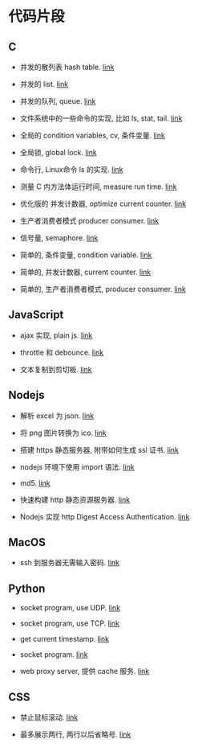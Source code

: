 # 代码片段

## C

- 并发的散列表 hash table. [link](./c/current_hash_table)

- 并发的 list. [link](./c/current_hash_table_list)

- 并发的队列, queue. [link](./c/current_queue)

- 文件系统中的一些命令的实现, 比如 ls, stat, tail. [link](./c/file)

- 全局的 condition variables, cv, 条件变量. [link](./c/global_condition_variables)

- 全局锁, global lock. [link](./c/global_lock)

- 命令行, Linux命令 ls 的实现. [link](./c/ls)

- 测量 C 内方法体运行时间, measure run time. [link](./c/measure_time)

- 优化版的 并发计数器, optimize current counter. [link](./c/optimize_current_counter)

- 生产者消费者模式 producer consumer. [link](./c/producer_consumer)

- 信号量, semaphore. [link](./c/semaphore)

- 简单的, 条件变量, condition variable. [link](./c/simple_condition_variable)

- 简单的, 并发计数器, current counter. [link](./c/simple_current_counter)

- 简单的, 生产者消费者模式, producer consumer. [link](./c/simple_producer_connsumer)

## JavaScript

- ajax 实现, plain js. [link](./js/ajax_plain_js)

- throttle 和 debounce. [link](./js/throttle_debounce)

- 文本复制到剪切板. [link](.js/copy_to_clipboard)

## Nodejs

- 解析 excel 为 json. [link](./nodejs/excel_to_json)

- 将 png 图片转换为 ico. [link](./nodejs/png_to_ico)

- 搭建 https 静态服务器, 附带如何生成 ssl 证书. [link](./nodejs/https_static_server)

- nodejs 环境下使用 import 语法. [link](./nodejs/enable_import)
  
- md5. [link](./nodejs/md5)

- 快速构建 http 静态资源服务器. [link](./nodejs/http_static_server)

- Nodejs 实现 http Digest Access Authentication. [link](nodejs/digest_access_authentication)

## MacOS

- ssh 到服务器无需输入密码. [link](./macos/ssh_without_password)

## Python

- socket program, use UDP. [link](./python/udp_socket)

- socket program, use TCP. [link](./python/tcp_socket)

- get current timestamp. [link](./python/get_current_timestamp)

- socket program. [link](./python/socket_program)

- web proxy server, 提供 cache 服务. [link](./python/web_proxy_server)

## CSS

- 禁止鼠标滚动. [link](css/prevent_scroll)

- 最多展示两行, 两行以后省略号. [link](css/two_line_ellipsis)


